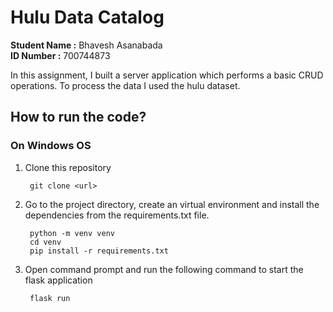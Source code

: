 # Hulu Data Catalog

**Student Name :** Bhavesh Asanabada<br>
**ID Number    :** 700744873

In this assignment, I built a server application which performs a basic CRUD operations. 
To process the data I used the hulu dataset.

## How to run the code?
### On Windows OS
1. Clone this repository
   ```commandline
    git clone <url>
   ```
2. Go to the project directory, create an virtual environment and install the dependencies
   from the requirements.txt file.
    ```commandline
     python -m venv venv
     cd venv
     pip install -r requirements.txt
    ```
3. Open command prompt and run the following command to start the flask application
   ```commandline
    flask run
   ```